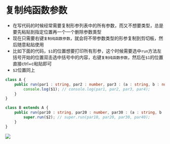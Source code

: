 # 复制纯函数参数

- 在写代码的时候经常需要复制形参列表中的所有参数，而又不想要类型，总是要先粘贴到指定位置再一个一个删除参数类型
- 现在只需要右键`复制纯函数参数`，就会将不带参数类型的形参复制到剪切板，然后随意粘贴使用
- 比如下面的代码，`$1`的位置想要打印所有形参，这个时候需要选中`run`方法左括号开始的位置双击选中括号中的内容，右键`复制纯函数参数`，然后在`$1`的位置直接ctrl+c粘贴即可
- `$2`位置同上
```typescript
class A {
	public run(par1 : string, par2 : number, par3 : (a : string, b : number) => void, par4 ?: string) : void {
		console.log($1); // console.log(par1, par2, par3, par4);
	}
}
```
```typescript
class B extends A {
	public run(par10 : string, par20 : number, par30 : (a : string, b : number) => void, par40 ?: string) : void {
		super.run($2); // super.run(par10, par20, par30, par40);
	}
}
```

![](https://mp-b9e71787-b2f3-4676-bbfa-f4c5735dea01.cdn.bspapp.com/cloudstorage/9f99b096-5d99-4325-b049-98668df3ea7d.jpg)